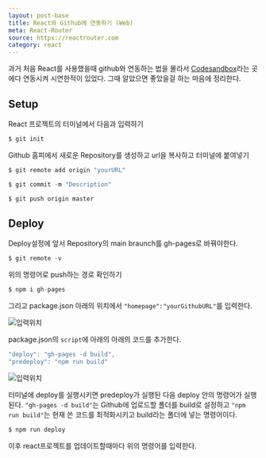 ```yaml
---
layout: post-base
title: React와 Github에 연동하기 (Web)
meta: React-Router
source: https://reactrouter.com
category: react
---
```

과거 처음 React를 사용했을때 github와 연동하는 법을 몰라서 [Codesandbox](https://codesandbox.io/)라는 곳에다 연동시켜 시연한적이 있었다. 그때 알았으면 좋았을걸 하는 마음에 정리한다.

## Setup
React 프로젝트의 터미널에서 다음과 입력하기

```js
$ git init
```

Github 홈피에서 새로운 Repository를 생성하고 url을 복사하고 터미널에 붙여넣기

```js
$ git remote add origin "yourURL"

$ git commit -m "Description"

$ git push origin master
```
## Deploy
Deploy설정에 앞서 Repository의 main braunch를 gh-pages로 바꿔야한다.

```js
$ git remote -v
```

위의 명령어로 push하는 경로 확인하기

```js
$ npm i gh-pages
```

그리고 package.json 아래의 위치에서 `"homepage":"yourGithubURL"`를 입력한다.

![입력위치]({{site.baseurl}}/img/21-08-29-react-1.png)

package.json의 `script`에 아래의 아래의 코드를 추가한다.

```js
"deploy": "gh-pages -d build",
"predeploy": "npm run build"
```
![입력위치]({{site.baseurl}}/img/21-08-29-react-2.png)

터미널에 deploy를 실행시키면 predeploy가 실행된 다음 deploy 안의 명령어가 실행된다. `"gh-pages -d build"`는 Github에 업로드할 폴더를 build로 설정하고 `"npm run build"`는 현재 쓴 코드를 최적화시키고 build라는 폴더에 넣는 명령어이다.

```js
$ npm run deploy
```

이후 react프로젝트를 업데이트할때마다 위의 명령어를 입력한다.

